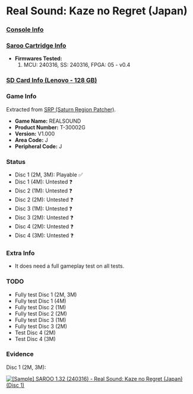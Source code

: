 # Real Sound: Kaze no Regret (Japan)

### [Console Info](../../../../../Info/Consoles/VA13/README.md)

### [Saroo Cartridge Info](../../../../../Info/Cartridges/RetroGameParadiseStore/1.32F/README.md)

- <b>Firmwares Tested:</b>
  1. MCU: 240316, SS: 240316, FPGA: 05 - v0.4

### [SD Card Info (Lenovo - 128 GB)](../../../../../Info/SdCards/Lenovo/128GB/fat32/README.md)

### Game Info

Extracted from [SRP (Saturn Region Patcher)](https://segaxtreme.net/resources/saturn-region-patcher.81/download).

- <b>Game Name:</b> REALSOUND
- <b>Product Number:</b> T-30002G
- <b>Version:</b> V1.000
- <b>Area Code:</b> J
- <b>Peripheral Code:</b> J

### Status

- Disc 1 (2M, 3M): Playable :white_check_mark:
- Disc 1 (4M): Untested :question:
- Disc 2 (1M): Untested :question:
- Disc 2 (2M): Untested :question:
- Disc 3 (1M): Untested :question:
- Disc 3 (2M): Untested :question:
- Disc 4 (2M): Untested :question:
- Disc 4 (3M): Untested :question:

### Extra Info

- It does need a full gameplay test on all tests.

### TODO

- Fully test Disc 1 (2M, 3M)
- Fully test Disc 1 (4M)
- Fully test Disc 2 (1M)
- Fully test Disc 2 (2M)
- Fully test Disc 3 (1M)
- Fully test Disc 3 (2M)
- Test Disc 4 (2M)
- Test Disc 4 (3M)

### Evidence

Disc 1 (2M, 3M):

[![[Sample] SAROO 1.32 (240316) - Real Sound: Kaze no Regret (Japan) (Disc 1)](https://img.youtube.com/vi/23MQiDFP0mU/0.jpg)](https://www.youtube.com/watch?v=23MQiDFP0mU)
